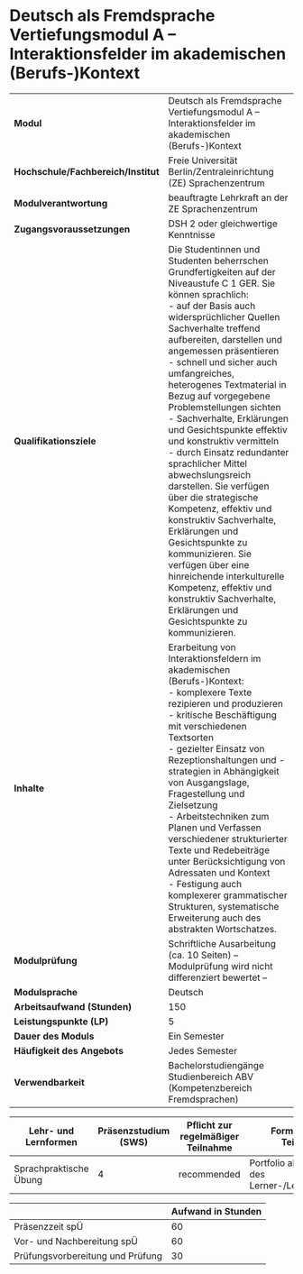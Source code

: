 # Deutsch als Fremdsprache Vertiefungsmodul A – Interaktionsfelder im akademischen (Berufs-)Kontext
|                                    |   |
|------------------------------------|---|
|**Modul**                           | Deutsch als Fremdsprache Vertiefungsmodul A – Interaktionsfelder im akademischen (Berufs-)Kontext |
|**Hochschule/Fachbereich/Institut** | Freie Universität Berlin/Zentraleinrichtung (ZE) Sprachenzentrum |
|**Modulverantwortung**              | beauftragte Lehrkraft an der ZE Sprachenzentrum |
|**Zugangsvoraussetzungen**          | DSH 2 oder gleichwertige Kenntnisse |
|**Qualifikationsziele**             | Die Studentinnen und Studenten beherrschen Grundfertigkeiten auf der Niveaustufe C 1 GER. Sie können sprachlich:<br>- auf der Basis auch widersprüchlicher Quellen Sachverhalte treffend aufbereiten, darstellen und angemessen präsentieren<br>- schnell und sicher auch umfangreiches, heterogenes Textmaterial in Bezug auf vorgegebene Problemstellungen sichten<br>- Sachverhalte, Erklärungen und Gesichtspunkte effektiv und konstruktiv vermitteln<br>- durch Einsatz redundanter sprachlicher Mittel abwechslungsreich darstellen. Sie verfügen über die strategische Kompetenz, effektiv und konstruktiv Sachverhalte, Erklärungen und Gesichtspunkte zu kommunizieren. Sie verfügen über eine hinreichende interkulturelle Kompetenz, effektiv und konstruktiv Sachverhalte, Erklärungen und Gesichtspunkte zu kommunizieren. |
|**Inhalte**                         | Erarbeitung von Interaktionsfeldern im akademischen (Berufs-)Kontext:<br>- komplexere Texte rezipieren und produzieren<br>- kritische Beschäftigung mit verschiedenen Textsorten<br>- gezielter Einsatz von Rezeptionshaltungen und -strategien in Abhängigkeit von Ausgangslage, Fragestellung und Zielsetzung<br>- Arbeitstechniken zum Planen und Verfassen verschiedener strukturierter Texte und Redebeiträge unter Berücksichtigung von Adressaten und Kontext<br>- Festigung auch komplexerer grammatischer Strukturen, systematische Erweiterung auch des abstrakten Wortschatzes. |
|**Modulprüfung**                    | Schriftliche Ausarbeitung (ca. 10 Seiten) – Modulprüfung wird nicht differenziert bewertet – |
|**Modulsprache**                    | Deutsch |
|**Arbeitsaufwand (Stunden)**        | 150 |
|**Leistungspunkte (LP)**            | 5 |
|**Dauer des Moduls**                | Ein Semester |
|**Häufigkeit des Angebots**         | Jedes Semester |
|**Verwendbarkeit**                  | Bachelorstudiengänge Studienbereich ABV<br>(Kompetenzbereich Fremdsprachen) |

| Lehr- und Lernformen | Präsenzstudium <br> (SWS) | Pflicht zur regelmäßiger Teilnahme | Formen aktiver Teilnahme |
| ---------------------|---------------------------|------------------------------------|------------------------- |
| Sprachpraktische Übung | 4                         | recommended                        | Portfolio als Grundlage des Lerner-/Lehrerfeedbacks |

|   | Aufwand in Stunden |
| - |--------------------|
| Präsenzzeit spÜ                          | 60    |
| Vor- und Nachbereitung spÜ               | 60    |
| Prüfungsvorbereitung und Prüfung         | 30    |
